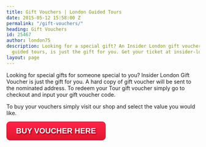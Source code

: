 ```yaml
---
title: Gift Vouchers | London Guided Tours
date: 2015-05-12 15:58:00 Z
permalink: "/gift-vouchers/"
heading: Gift Vouchers
id: 25467
author: london75
description: Looking for a special gift? An Insider London gift voucher, for our London
  guided tours, is just the gift for you. Get your ticket at insider-london.co.uk.
layout: page
---
```


Looking for special gifts for someone special to you? Insider London Gift Voucher is just the gift for you. A hard copy of gift voucher will be sent to the nominated address. To redeem your Tour gift voucher simply go to checkout and input your gift voucher code.

To buy your vouchers simply visit our shop and select the value you would like.


<a style="    display: inline-block;
    text-align: center;
    vertical-align: middle;
    padding: 12px 24px;
    border: 1px solid #c21327;
    border-radius: 9px;
    background: #ff234a;
    background: -webkit-gradient(linear, left top, left bottom, from(#ff234a), to(#e3162e));
    background: -moz-linear-gradient(top, #ff234a, #e3162e);
    background: linear-gradient(to bottom, #ff234a, #e3162e);
    text-shadow: #720b17 2px 2px 3px;
    font: normal normal bold 20px arial;
    color: #ffffff;
    text-decoration: none;" href="http://shop.insider-london.co.uk/en_GB/vouchers">BUY VOUCHER HERE</a>
